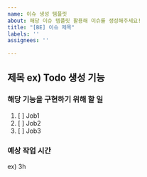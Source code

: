 ```yaml
---
name: 이슈 생성 템플릿
about: 해당 이슈 템플릿 활용해 이슈를 생성해주세요!
title: "[BE] 이슈 제목"
labels: ''
assignees: ''

---
```


## 제목 ex) Todo 생성 기능

 ### 해당 기능을 구현하기 위해 할 일
 1. [ ] Job1
 2. [ ] Job2
 3. [ ] Job3

 ### 예상 작업 시간
 ex) 3h
